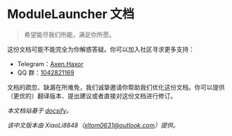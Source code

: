 # ModuleLauncher 文档

> 希望能尽我们所能，满足你所愿。

这份文档可能不能完全为你解惑答疑。你可以加入社区寻求更多支持：

- Telegram：[Axen.Haxor](https://t.me/axenhaxor)
- QQ 群：[1042821169](https://jq.qq.com/?_wv=1027&k=gdWqppEO)

文档的疏忽、缺漏在所难免，我们诚挚邀请你帮助我们优化这份文档。你可以提供（更优的）翻译版本、提出建议或者直接对这份文档进行修订。

*本文档站基于 [docsify](https://docsify.js.org)。*

*该中文版本由 XiaoLi8848（<xltom0631@outlook.com>）提供。*